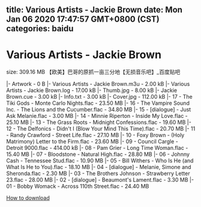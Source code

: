 
title: Various Artists - Jackie Brown
date: Mon Jan 06 2020 17:47:57 GMT+0800 (CST)    
categories: baidu
---

# Various Artists - Jackie Brown
size: 309.16 MB
 【欧美】巴哥的原抓一亩三分地【无损音乐吧】_百度贴吧
 
|- Artwork - 0 B
|- Various Artists - Jackie Brown.m3u - 2.00 kB
|- Various Artists - Jackie Brown.log - 17.00 kB
|- Thumb.jpg - 8.00 kB
|- Jackie Brown.cue - 3.00 kB
|- Info.txt - 3.00 kB
|- Cover.jpg - 112.00 kB
|- 17 - The Tiki Gods - Monte Carlo Nights.flac - 23.50 MB
|- 16 - The Vampire Sound Inc. - The Lions and the Cucumber.flac - 34.80 MB
|- 15 - [dialogue] - Just Ask Melanie.flac - 3.00 MB
|- 14 - Minnie Riperton - Inside My Love.flac - 25.10 MB
|- 13 - The Grass Roots - Midnight Confessions.flac - 19.60 MB
|- 12 - The Delfonics - Didn't I (Blow Your Mind This Time).flac - 20.70 MB
|- 11 - Randy Crawford - Street Life.flac - 27.10 MB
|- 10 - Foxy Brown - (Holy Matrimony) Letter to the Firm.flac - 23.60 MB
|- 09 - Council Cargle - Detroit 9000.flac - 414.00 kB
|- 08 - Pam Grier - Long Time Woman.flac - 15.40 MB
|- 07 - Bloodstone - Natural High.flac - 28.80 MB
|- 06 - Johnny Cash - Tennessee Stud.flac - 10.90 MB
|- 05 - Bill Withers - Who Is He (and What Is He to You).flac - 18.10 MB
|- 04 - [dialogue] - Melanie, Simone and Sheronda.flac - 2.30 MB
|- 03 - The Brothers Johnson - Strawberry Letter 23.flac - 28.00 MB
|- 02 - [dialogue] - Beaumont's Lament.flac - 3.30 MB
|- 01 - Bobby Womack - Across 110th Street.flac - 24.40 MB

[How to download](https://bpcam.bemobtrk.com/go/2ceec3aa-1ca2-46d6-b9ff-aaa5c184517c?jno=2655)